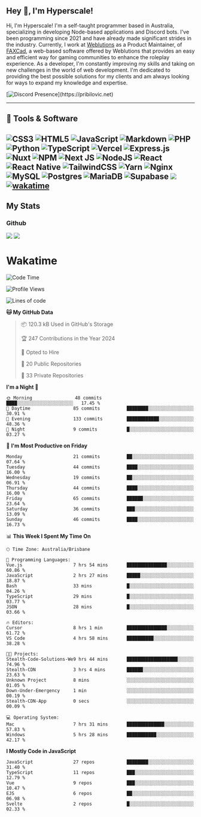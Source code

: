 ## Hey 👋, I'm Hyperscale!

Hi, I'm Hyperscale! I'm a self-taught programmer based in Australia, specializing in developing Node-based applications and Discord bots. I've been programming since 2021 and have already made significant strides in the industry. Currently, I work at [Weblutions](https://weblutions.com) as a Product Maintainer, of [FAXCad](https://weblutions.com/store/faxcad), a web-based software offered by Weblutions that provides an easy and efficient way for gaming communities to enhance the roleplay experience. As a developer, I'm constantly improving my skills and taking on new challenges in the world of web development. I'm dedicated to providing the best possible solutions for my clients and am always looking for ways to expand my knowledge and expertise.

[![Discord Presence](https://lanyard.cnrad.dev/api/906061699562475581?=idleMessage=:Just%Chillin%With%My%Kangaroo!)](https://pribilovic.net)

<p align="center">
<a href="https://github.com/Hyperscale1">
</a>
</p>

---
## 🔧 Tools & Software

![CSS3](https://img.shields.io/badge/css3-%231572B6.svg?style=for-the-badge&logo=css3&logoColor=white) ![HTML5](https://img.shields.io/badge/html5-%23E34F26.svg?style=for-the-badge&logo=html5&logoColor=white) ![JavaScript](https://img.shields.io/badge/javascript-%23323330.svg?style=for-the-badge&logo=javascript&logoColor=%23F7DF1E)  ![Markdown](https://img.shields.io/badge/markdown-%23000000.svg?style=for-the-badge&logo=markdown&logoColor=white) ![PHP](https://img.shields.io/badge/php-%23777BB4.svg?style=for-the-badge&logo=php&logoColor=white) ![Python](https://img.shields.io/badge/python-3670A0?style=for-the-badge&logo=python&logoColor=ffdd54) ![TypeScript](https://img.shields.io/badge/typescript-%23007ACC.svg?style=for-the-badge&logo=typescript&logoColor=white) ![Vercel](https://img.shields.io/badge/vercel-%23000000.svg?style=for-the-badge&logo=vercel&logoColor=white) ![Express.js](https://img.shields.io/badge/express.js-%23404d59.svg?style=for-the-badge&logo=express&logoColor=%2361DAFB) ![Nuxt](https://img.shields.io/badge/Nuxt-%23404d59.svg?style=for-the-badge&logo=nuxtdotjs&logoColor=%02dc82)  ![NPM](https://img.shields.io/badge/NPM-%23000000.svg?style=for-the-badge&logo=npm&logoColor=white) ![Next JS](https://img.shields.io/badge/Next-black?style=for-the-badge&logo=next.js&logoColor=white) ![NodeJS](https://img.shields.io/badge/node.js-6DA55F?style=for-the-badge&logo=node.js&logoColor=white) ![React](https://img.shields.io/badge/react-%2320232a.svg?style=for-the-badge&logo=react&logoColor=%2361DAFB) ![React Native](https://img.shields.io/badge/react_native-%2320232a.svg?style=for-the-badge&logo=react&logoColor=%2361DAFB) ![TailwindCSS](https://img.shields.io/badge/tailwindcss-%2338B2AC.svg?style=for-the-badge&logo=tailwind-css&logoColor=white) ![Yarn](https://img.shields.io/badge/yarn-%232C8EBB.svg?style=for-the-badge&logo=yarn&logoColor=white) ![Nginx](https://img.shields.io/badge/nginx-%23009639.svg?style=for-the-badge&logo=nginx&logoColor=white) ![MySQL](https://img.shields.io/badge/mysql-%2300f.svg?style=for-the-badge&logo=mysql&logoColor=white) ![Postgres](https://img.shields.io/badge/postgres-%23316192.svg?style=for-the-badge&logo=postgresql&logoColor=white) ![MariaDB](https://img.shields.io/badge/mariadb-%23316192.svg?style=for-the-badge&logo=mariadb&logoColor=white) ![Supabase](https://img.shields.io/badge/Supabase-3ECF8E?style=for-the-badge&logo=supabase&logoColor=white) ![](https://img.shields.io/badge/Ubuntu-E95420?style=for-the-badge&logo=ubuntu&logoColor=white) [![wakatime](https://wakatime.com/badge/user/6e098b16-30e8-493e-bf77-598fafbb912d.svg?style=for-the-badge)](https://wakatime.com/@6e098b16-30e8-493e-bf77-598fafbb912d) 
---
## My Stats

### Github
![](https://github-readme-stats.vercel.app/api?username=Hyperscale1&theme=blue-green)
![](https://github-readme-stats.vercel.app/api/top-langs/?username=Hyperscale1&theme=blue-green)

# Wakatime
<!--START_SECTION:waka-->
![Code Time](http://img.shields.io/badge/Code%20Time-880%20hrs%2032%20mins-blue)

![Profile Views](http://img.shields.io/badge/Profile%20Views-0-blue)

![Lines of code](https://img.shields.io/badge/From%20Hello%20World%20I%27ve%20Written-543.3%20thousand%20lines%20of%20code-blue)

**🐱 My GitHub Data** 

> 📦 120.3 kB Used in GitHub's Storage 
 > 
> 🏆 247 Contributions in the Year 2024
 > 
> 💼 Opted to Hire
 > 
> 📜 20 Public Repositories 
 > 
> 🔑 33 Private Repositories 
 > 
**I'm a Night 🦉** 

```text
🌞 Morning                48 commits          ████░░░░░░░░░░░░░░░░░░░░░   17.45 % 
🌆 Daytime                85 commits          ████████░░░░░░░░░░░░░░░░░   30.91 % 
🌃 Evening                133 commits         ████████████░░░░░░░░░░░░░   48.36 % 
🌙 Night                  9 commits           █░░░░░░░░░░░░░░░░░░░░░░░░   03.27 % 
```
📅 **I'm Most Productive on Friday** 

```text
Monday                   21 commits          ██░░░░░░░░░░░░░░░░░░░░░░░   07.64 % 
Tuesday                  44 commits          ████░░░░░░░░░░░░░░░░░░░░░   16.00 % 
Wednesday                19 commits          ██░░░░░░░░░░░░░░░░░░░░░░░   06.91 % 
Thursday                 44 commits          ████░░░░░░░░░░░░░░░░░░░░░   16.00 % 
Friday                   65 commits          ██████░░░░░░░░░░░░░░░░░░░   23.64 % 
Saturday                 36 commits          ███░░░░░░░░░░░░░░░░░░░░░░   13.09 % 
Sunday                   46 commits          ████░░░░░░░░░░░░░░░░░░░░░   16.73 % 
```


📊 **This Week I Spent My Time On** 

```text
🕑︎ Time Zone: Australia/Brisbane

💬 Programming Languages: 
Vue.js                   7 hrs 54 mins       ███████████████░░░░░░░░░░   60.86 % 
JavaScript               2 hrs 27 mins       █████░░░░░░░░░░░░░░░░░░░░   18.87 % 
Bash                     33 mins             █░░░░░░░░░░░░░░░░░░░░░░░░   04.26 % 
TypeScript               29 mins             █░░░░░░░░░░░░░░░░░░░░░░░░   03.77 % 
JSON                     28 mins             █░░░░░░░░░░░░░░░░░░░░░░░░   03.66 % 

🔥 Editors: 
Cursor                   8 hrs 1 min         ███████████████░░░░░░░░░░   61.72 % 
VS Code                  4 hrs 58 mins       ██████████░░░░░░░░░░░░░░░   38.28 % 

🐱‍💻 Projects: 
Stealth-Code-Solutions-We9 hrs 44 mins       ███████████████████░░░░░░   74.96 % 
Stealth-CDN              3 hrs 4 mins        ██████░░░░░░░░░░░░░░░░░░░   23.63 % 
Unknown Project          8 mins              ░░░░░░░░░░░░░░░░░░░░░░░░░   01.05 % 
Down-Under-Emergency     1 min               ░░░░░░░░░░░░░░░░░░░░░░░░░   00.19 % 
Stealth-CDN-App          0 secs              ░░░░░░░░░░░░░░░░░░░░░░░░░   00.09 % 

💻 Operating System: 
Mac                      7 hrs 31 mins       ██████████████░░░░░░░░░░░   57.83 % 
Windows                  5 hrs 28 mins       ███████████░░░░░░░░░░░░░░   42.17 % 
```

**I Mostly Code in JavaScript** 

```text
JavaScript               27 repos            ████████░░░░░░░░░░░░░░░░░   31.40 % 
TypeScript               11 repos            ███░░░░░░░░░░░░░░░░░░░░░░   12.79 % 
Vue                      9 repos             ███░░░░░░░░░░░░░░░░░░░░░░   10.47 % 
EJS                      6 repos             ██░░░░░░░░░░░░░░░░░░░░░░░   06.98 % 
Svelte                   2 repos             █░░░░░░░░░░░░░░░░░░░░░░░░   02.33 % 
```




<!--END_SECTION:waka-->
